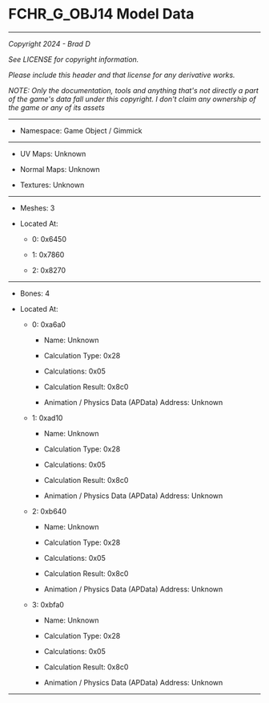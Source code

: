 # FCHR_G_OBJ14 Model Data

---

*Copyright 2024 - Brad D*

*See LICENSE for copyright information.*

*Please include this header and that license for any derivative works.*

*NOTE: Only the documentation, tools and anything that's not directly a part of the game's data fall under this copyright. I don't claim any ownership of the game or any of its assets*

---

* Namespace: Game Object / Gimmick

---

* UV Maps: Unknown

* Normal Maps: Unknown

* Textures: Unknown

---

* Meshes: 3

* Located At:

  * 0: 0x6450

  * 1: 0x7860

  * 2: 0x8270

---

* Bones: 4

* Located At:

  * 0: 0xa6a0

    * Name: Unknown

    * Calculation Type: 0x28

    * Calculations: 0x05

    * Calculation Result: 0x8c0

    * Animation / Physics Data (APData) Address: Unknown

  * 1: 0xad10

    * Name: Unknown

    * Calculation Type: 0x28

    * Calculations: 0x05

    * Calculation Result: 0x8c0

    * Animation / Physics Data (APData) Address: Unknown

  * 2: 0xb640

    * Name: Unknown

    * Calculation Type: 0x28

    * Calculations: 0x05

    * Calculation Result: 0x8c0

    * Animation / Physics Data (APData) Address: Unknown

  * 3: 0xbfa0

    * Name: Unknown

    * Calculation Type: 0x28

    * Calculations: 0x05

    * Calculation Result: 0x8c0

    * Animation / Physics Data (APData) Address: Unknown

---


